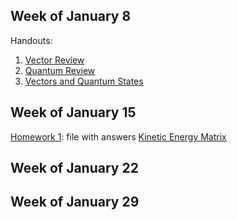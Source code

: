 ## Week of January 8
Handouts: 
1. [Vector Review](/vectors.pdf) 
2. [Quantum Review](/quantum_summary.pdf)
3. [Vectors and Quantum States](/vectors:quantum_states.pdf)

## Week of January 15 
[Homework 1](/HW1.pdf): file with answers
[Kinetic Energy Matrix](/kinetic.m)
## Week of January 22
## Week of January 29
